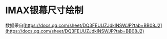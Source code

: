 # IMAX银幕尺寸绘制

数据采自[https://docs.qq.com/sheet/DQ3FEUUZJdklNSWJP?tab=BB08J2](https://docs.qq.com/sheet/DQ3FEUUZJdklNSWJP?tab=BB08J2)


